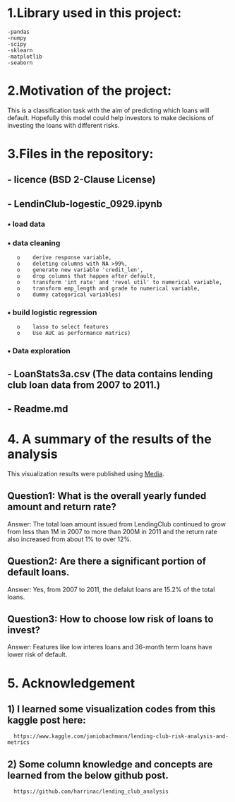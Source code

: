 # 1.Library used in this project:
    -pandas
    -numpy
    -scipy
    -sklearn
    -matplotlib
    -seaborn

# 2.Motivation of the project:
This is a classification task with the aim of predicting which loans will default. 
Hopefully this model could help investors to make decisions of investing the loans with different risks.

# 3.Files in the repository:
 ## - licence (BSD 2-Clause License)
 ## - LendinClub-logestic_0929.ipynb 
### •	load data
### •	data cleaning     
       o	derive response variable,
       o	deleting columns with NA >99%,
       o	generate new variable 'credit_len',
       o	drop columns that happen after default,
       o	transform 'int_rate' and 'revol_util' to numerical variable,
       o	transform emp_length and grade to numerical variable,
       o	dummy categorical variables)
### •	build logistic regression 
       o	lasso to select features 
       o	Use AUC as performance matrics)
### •	Data exploration
        
 ## - LoanStats3a.csv (The data contains lending club loan data from 2007 to 2011.)
 ## - Readme.md

# 4. A summary of the results of the analysis
This visualization results were published using [Media](https://medium.com/@biofjm/should-we-invest-on-lending-club-loans-4f2a31736fca).


## Question1: What is the overall yearly funded amount and return rate?
   Answer:   The total loan amount issued from LendingClub continued to grow from less than 1M in 2007 to more than 200M in 2011 and the return rate also increased from about 1% to over 12%.
  
## Question2: Are there a significant portion of default loans.
   Answer:   Yes, from 2007 to 2011, the defalut loans are 15.2% of the total loans.

## Question3: How to choose low risk of loans to invest?
   Answer: Features like low interes loans and 36-month term loans have lower risk of default.
   
 # 5. Acknowledgement
   ## 1) I learned some visualization codes from this kaggle post here:
      https://www.kaggle.com/janiobachmann/lending-club-risk-analysis-and-metrics
   ## 2) Some column knowledge and concepts are learned from the below github post.
      https://github.com/harrinac/lending_club_analysis
